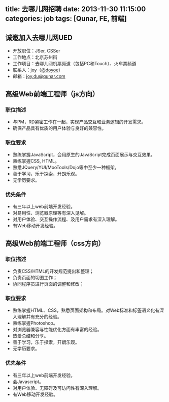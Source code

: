 title: 去哪儿网招聘
date: 2013-11-30 11:15:00
categories: job
tags: [Qunar, FE, 前端]
---

## 诚邀加入去哪儿网UED

* 开放职位：JSer, CSSer
* 工作地点：北京苏州街
* 工作项目：去哪儿网机票频道（包括PC和Touch）、火车票频道
* 联系人：joy（[@doyoe](http://weibo.com/doyoe)）
* 邮箱：joy.du@qunar.com

<!--more-->

## 高级Web前端工程师（js方向）

### 职位描述

* 与PM，RD紧密工作在一起，实现产品交互和业务逻辑的开发需求。
* 确保产品具有优质的用户体验与良好的兼容性。

### 职位要求

* 熟练掌握JavaScript，会用原生的JavaScript完成页面展示与交互效果。
* 熟练掌握CSS, HTML。
* 熟悉JQuery/YUI/MooTools/Dojo等中至少一种框架。
* 善于学习，乐于探索，开朗乐观。
* 无学历要求。

### 优先条件

* 有三年以上web前端开发经验。
* 对易用性、浏览器原理等有深入见解。
* 对用户体验、交互操作流程、及用户需求有深入理解。
* 有Web移动开发经验。


## 高级Web前端工程师（css方向）

### 职位描述

* 负责CSS/HTML的开发规范提出和整理；
* 负责页面的切图工作；
* 协同程序员进行页面的调整和修改；

### 职位要求

* 熟练掌握HTML、CSS，熟悉页面架构和布局。对Web标准和标签语义化有深入理解并有充分的经验。
* 熟练掌握Photoshop。
* 对浏览器兼容与性能优化方面有丰富的经验。
* 热爱总结和分享。
* 善于学习，乐于探索，开朗乐观。
* 无学历要求。

### 优先条件

* 有三年以上web前端开发经验。
* 会Javascript。
* 对用户体验、无障碍及可访问性有深入理解。
* 有Web移动开发经验。